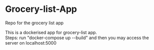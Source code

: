 # Grocery-list-App
Repo for the grocery list app
<body>This is a dockerised app for grocery-list app.<br>
  Steps: run "docker-compose up --build" and then you may access the server on localhost:5000
</body>
